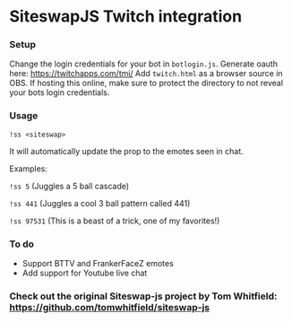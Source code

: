 # SiteswapJS Twitch integration
### Setup
Change the login credentials for your bot in `botlogin.js`. Generate oauth here: https://twitchapps.com/tmi/
Add `twitch.html` as a browser source in OBS.
If hosting this online, make sure to protect the directory to not reveal your bots login credentials.
### Usage
`!ss <siteswap>`

It will automatically update the prop to the emotes seen in chat.

Examples: 

`!ss 5` (Juggles a 5 ball cascade)
  
`!ss 441` (Juggles a cool 3 ball pattern called 441)
  
`!ss 97531` (This is a beast of a trick, one of my favorites!)
  
### To do
  * Support BTTV and FrankerFaceZ emotes
  * Add support for Youtube live chat

### Check out the original Siteswap-js project by Tom Whitfield: https://github.com/tomwhitfield/siteswap-js
